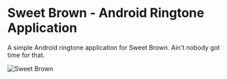 Sweet Brown - Android Ringtone Application
==========================================

A simple Android ringtone application for Sweet Brown. Ain't nobody got time for that.

![Sweet Brown](http://s16.postimg.org/h0fgjc5dx/sweet_brown.jpg)
